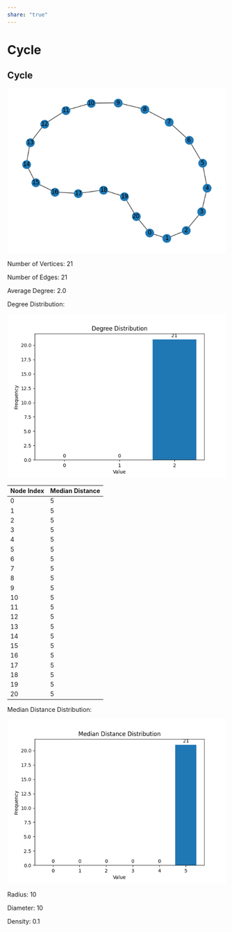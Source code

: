 ```yaml
---  
share: "true"  
---  
```

# Cycle  
## Cycle  
  
![graph](./cs575/cs575_hw2_graphs/Cycle/graph.png)  
  
Number of Vertices: 21  
  
Number of Edges: 21  
  
Average Degree: 2.0  
  
Degree Distribution:  
  
![Degree Distribution Distribution](./cs575/cs575_hw2_graphs/Cycle/degree_distribution_distribution.png)  
  
| Node Index | Median Distance |  
|------------|------------|  
| 0 | 5 |  
| 1 | 5 |  
| 2 | 5 |  
| 3 | 5 |  
| 4 | 5 |  
| 5 | 5 |  
| 6 | 5 |  
| 7 | 5 |  
| 8 | 5 |  
| 9 | 5 |  
| 10 | 5 |  
| 11 | 5 |  
| 12 | 5 |  
| 13 | 5 |  
| 14 | 5 |  
| 15 | 5 |  
| 16 | 5 |  
| 17 | 5 |  
| 18 | 5 |  
| 19 | 5 |  
| 20 | 5 |  
  
Median Distance Distribution:  
  
![Median Distance Distribution Distribution](./cs575/cs575_hw2_graphs/Cycle/median_distance_distribution_distribution.png)  
  
Radius: 10  
  
Diameter: 10  
  
Density: 0.1  
  
